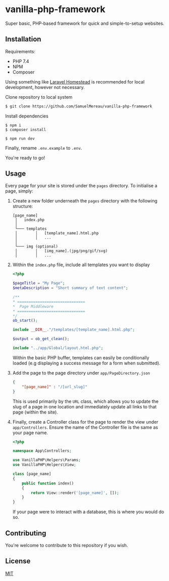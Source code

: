 # vanilla-php-framework
Super basic, PHP-based framework for quick and simple-to-setup websites.

## Installation

Requirements: 
* PHP 7.4
* NPM
* Composer

Using something like [Laravel Homestead](https://laravel.com/docs/9.x/homestead#installation-and-setup) is recommended for local development, however not necessary.

Clone repository to local system
```bash
$ git clone https://github.com/SamuelMereau/vanilla-php-framework
```

Install dependencies
```
$ npm i
$ composer install

$ npm run dev
```

Finally, rename `.env.example` to `.env`.

You're ready to go!

## Usage

Every page for your site is stored under the `pages` directory. To initialise a page, simply:

1. Create a new folder underneath the `pages` directory with the following structure:

   ```
   [page_name]  
    │   index.php  
    │      
    └─── templates
    │        │   [template_name].html.php 
    │        │   ...      
    │      
    └─── img (optional)
    │        │   [img_name].(jpg/png/gif/svg)
    │        │   ...    
    ```
2. Within the `index.php` file, include all templates you want to display

    ```php
    <?php

    $pageTitle = "My Page";
    $metaDescription = "Short summary of text content";

    /**
    * ==============================
    *  Page Middleware
    * ==============================
    */
    ob_start();

    include __DIR__."/templates/[template_name].html.php";

    $output = ob_get_clean();

    include "../app/Global/layout.html.php";
    ```
    Within the basic PHP buffer, templates can easily be conditionally loaded (e.g displaying a success message for a form when submitted).


2. Add the page to the page directory under `app/PageDirectory.json`

    ```json
    {
        "[page_name]" : "/[url_slug]"
    }
    ```

    This is used primarily by the `URL` class, which allows you to update the slug of a page in one location and immediately update all links to that page (within the site).

3. Finally, create a Controller class for the page to render the view under `app/Controllers`. Ensure the name of the Controller file is the same as your page name.

    ```php
    <?php

    namespace App\Controllers;

    use VanillaPHP\Helpers\Params;
    use VanillaPHP\Helpers\View;

    class [page_name]
    {
        public function index()
        {
            return View::render('[page_name]', []);
        }
    }
    ```

    If your page were to interact with a database, this is where you would do so. 

## Contributing

You're welcome to contribute to this repository if you wish.

## License

[MIT](https://choosealicense.com/licenses/mit/)



